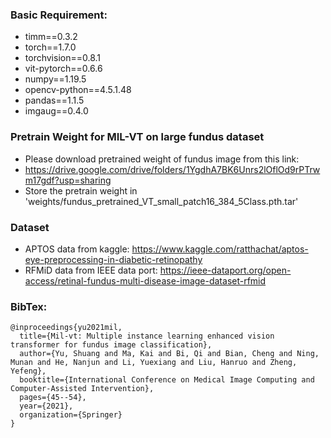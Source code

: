 
### Basic Requirement:
* timm==0.3.2
* torch==1.7.0
* torchvision==0.8.1
* vit-pytorch==0.6.6
* numpy==1.19.5
* opencv-python==4.5.1.48
* pandas==1.1.5
* imgaug==0.4.0



### Pretrain Weight for MIL-VT on large fundus dataset
* Please download pretrained weight of fundus image from this link:
* https://drive.google.com/drive/folders/1YgdhA7BK6Unrs2lOflOd9rPTrwm17gdf?usp=sharing
* Store the pretrain weight in 'weights/fundus_pretrained_VT_small_patch16_384_5Class.pth.tar'


### Dataset
* APTOS data from kaggle: https://www.kaggle.com/ratthachat/aptos-eye-preprocessing-in-diabetic-retinopathy
* RFMiD data from IEEE data port: https://ieee-dataport.org/open-access/retinal-fundus-multi-disease-image-dataset-rfmid

### BibTex:
```
@inproceedings{yu2021mil,
  title={Mil-vt: Multiple instance learning enhanced vision transformer for fundus image classification},
  author={Yu, Shuang and Ma, Kai and Bi, Qi and Bian, Cheng and Ning, Munan and He, Nanjun and Li, Yuexiang and Liu, Hanruo and Zheng, Yefeng},
  booktitle={International Conference on Medical Image Computing and Computer-Assisted Intervention},
  pages={45--54},
  year={2021},
  organization={Springer}
}
```

